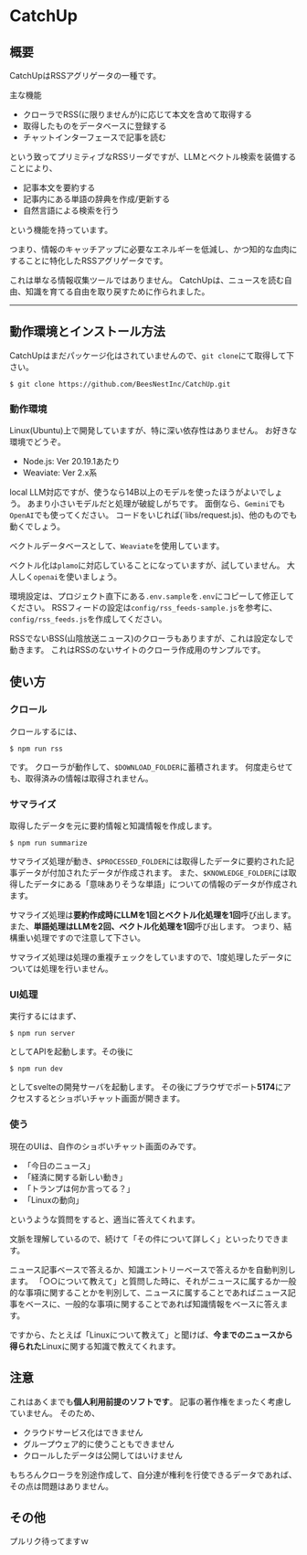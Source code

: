 # CatchUp

## 概要

CatchUpはRSSアグリゲータの一種です。

主な機能

* クローラでRSS(に限りませんが)に応じて本文を含めて取得する
* 取得したものをデータベースに登録する
* チャットインターフェースで記事を読む

という致ってプリミティブなRSSリーダですが、LLMとベクトル検索を装備することにより、

* 記事本文を要約する
* 記事内にある単語の辞典を作成/更新する
* 自然言語による検索を行う

という機能を持っています。

つまり、情報のキャッチアップに必要なエネルギーを低減し、かつ知的な血肉にすることに特化したRSSアグリゲータです。

これは単なる情報収集ツールではありません。
CatchUpは、ニュースを読む自由、知識を育てる自由を取り戻すために作られました。

---

## 動作環境とインストール方法

CatchUpはまだパッケージ化はされていませんので、`git clone`にて取得して下さい。

```shell
$ git clone https://github.com/BeesNestInc/CatchUp.git
```

### 動作環境

Linux(Ubuntu)上で開発していますが、特に深い依存性はありません。
お好きな環境でどうぞ。

- Node.js: Ver 20.19.1あたり
- Weaviate: Ver 2.x系

local LLM対応ですが、使うなら14B以上のモデルを使ったほうがよいでしょう。
あまり小さいモデルだと処理が破綻しがちです。
面倒なら、`Gemini`でも`OpenAI`でも使ってください。
コードをいじれば(`libs/request.js)、他のものでも動くでしょう。

ベクトルデータベースとして、`Weaviate`を使用しています。

ベクトル化は`plamo`に対応していることになっていますが、試していません。
大人しく`openai`を使いましょう。

環境設定は、プロジェクト直下にある`.env.sample`を`.env`にコピーして修正してください。
RSSフィードの設定は`config/rss_feeds-sample.js`を参考に、`config/rss_feeds.js`を作成してください。

RSSでないBSS(山陰放送ニュース)のクローラもありますが、これは設定なしで動きます。
これはRSSのないサイトのクローラ作成用のサンプルです。

## 使い方

### クロール

クロールするには、

```shell
$ npm run rss
```

です。
クローラが動作して、`$DOWNLOAD_FOLDER`に蓄積されます。
何度走らせても、取得済みの情報は取得されません。

### サマライズ

取得したデータを元に要約情報と知識情報を作成します。

```shell
$ npm run summarize
```

サマライズ処理が動き、`$PROCESSED_FOLDER`には取得したデータに要約された記事データが付加されたデータが作成されます。
また、`$KNOWLEDGE_FOLDER`には取得したデータにある「意味ありそうな単語」についての情報のデータが作成されます。

サマライズ処理は**要約作成時にLLMを1回とベクトル化処理を1回**呼び出します。
また、**単語処理はLLMを2回、ベクトル化処理を1回**呼び出します。
つまり、結構重い処理ですので注意して下さい。

サマライズ処理は処理の重複チェックをしていますので、1度処理したデータについては処理を行いません。

### UI処理

実行するにはまず、

```shell
$ npm run server
```

としてAPIを起動します。その後に

```shell
$ npm run dev
```

としてsvelteの開発サーバを起動します。
その後にブラウザでポート**5174**にアクセスするとショボいチャット画面が開きます。

### 使う

現在のUIは、自作のショボいチャット画面のみです。

- 「今日のニュース」
- 「経済に関する新しい動き」
- 「トランプは何か言ってる？」
- 「Linuxの動向」

というような質問をすると、適当に答えてくれます。

文脈を理解しているので、続けて「その件について詳しく」といったりできます。

ニュース記事ベースで答えるか、知識エントリーベースで答えるかを自動判別します。
「○○について教えて」と質問した時に、それがニュースに属するか一般的な事項に関することかを判別して、ニュースに属することであればニュース記事をベースに、一般的な事項に関することであれば知識情報をベースに答えます。

ですから、たとえば「Linuxについて教えて」と聞けば、**今までのニュースから得られた**Linuxに関する知識で教えてくれます。

## 注意

これはあくまでも**個人利用前提のソフトです**。
記事の著作権をまったく考慮していません。
そのため、

* クラウドサービス化はできません
* グループウェア的に使うこともできません
* クロールしたデータは公開してはいけません

もちろんクローラを別途作成して、自分達が権利を行使できるデータであれば、その点は問題はありません。

## その他

プルリク待ってますｗ
